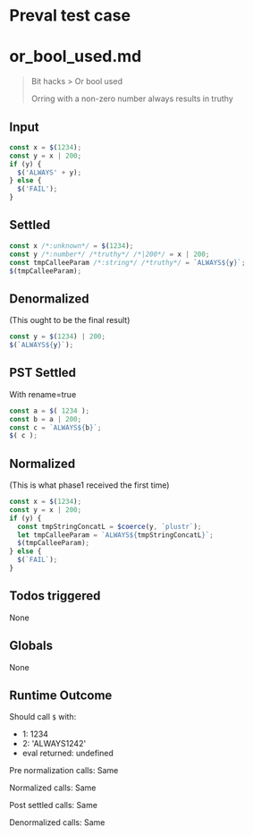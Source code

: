 # Preval test case

# or_bool_used.md

> Bit hacks > Or bool used
>
> Orring with a non-zero number always results in truthy

## Input

`````js filename=intro
const x = $(1234);
const y = x | 200;
if (y) {
  $('ALWAYS' + y);
} else {
  $('FAIL');
}
`````


## Settled


`````js filename=intro
const x /*:unknown*/ = $(1234);
const y /*:number*/ /*truthy*/ /*|200*/ = x | 200;
const tmpCalleeParam /*:string*/ /*truthy*/ = `ALWAYS${y}`;
$(tmpCalleeParam);
`````


## Denormalized
(This ought to be the final result)

`````js filename=intro
const y = $(1234) | 200;
$(`ALWAYS${y}`);
`````


## PST Settled
With rename=true

`````js filename=intro
const a = $( 1234 );
const b = a | 200;
const c = `ALWAYS${b}`;
$( c );
`````


## Normalized
(This is what phase1 received the first time)

`````js filename=intro
const x = $(1234);
const y = x | 200;
if (y) {
  const tmpStringConcatL = $coerce(y, `plustr`);
  let tmpCalleeParam = `ALWAYS${tmpStringConcatL}`;
  $(tmpCalleeParam);
} else {
  $(`FAIL`);
}
`````


## Todos triggered


None


## Globals


None


## Runtime Outcome


Should call `$` with:
 - 1: 1234
 - 2: 'ALWAYS1242'
 - eval returned: undefined

Pre normalization calls: Same

Normalized calls: Same

Post settled calls: Same

Denormalized calls: Same
